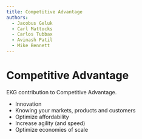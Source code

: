 ```yaml
---
title: Competitive Advantage
authors:
  - Jacobus Geluk
  - Carl Mattocks
  - Carlos Tubbax
  - Avinash Patil
  - Mike Bennett
---
```

# Competitive Advantage

EKG contribution to Competitive Advantage.

<!--summary-start-->
- Innovation
- Knowing your markets, products and customers
- Optimize affordability
- Increase agility (and speed)
- Optimize economies of scale
<!--summary-end-->
